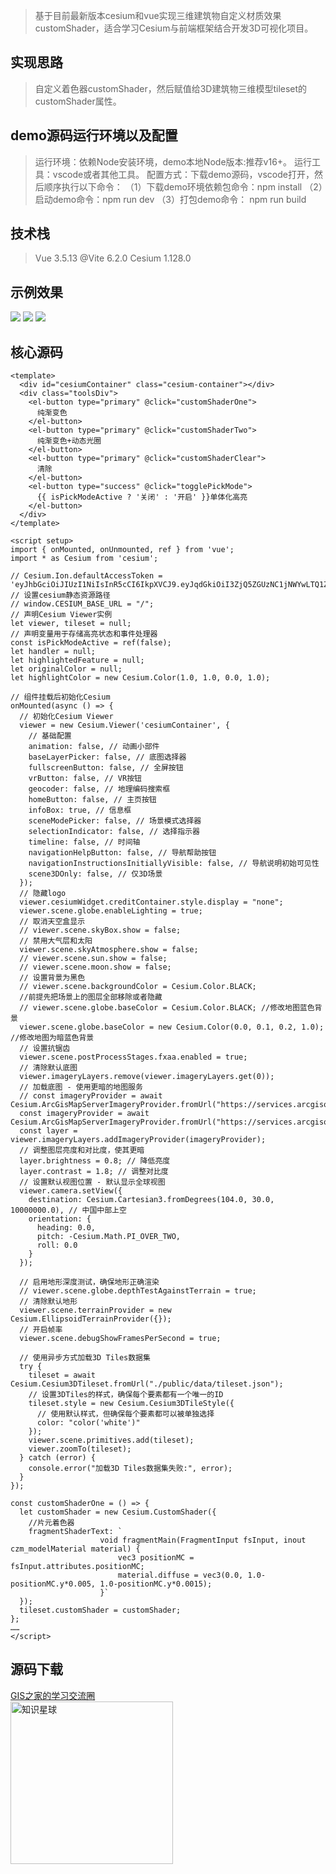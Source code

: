 > 基于目前最新版本cesium和vue实现三维建筑物自定义材质效果customShader，适合学习Cesium与前端框架结合开发3D可视化项目。

## 实现思路
> 自定义着色器customShader，然后赋值给3D建筑物三维模型tileset的customShader属性。  

## demo源码运行环境以及配置
> 运行环境：依赖Node安装环境，demo本地Node版本:推荐v16+。
运行工具：vscode或者其他工具。
配置方式：下载demo源码，vscode打开，然后顺序执行以下命令：
（1）下载demo环境依赖包命令：npm install
（2）启动demo命令：npm run dev
（3）打包demo命令： npm run build

## 技术栈
> Vue 3.5.13
@Vite 6.2.0
Cesium 1.128.0

## 示例效果
![](https://gitee.com/gishome/gis-learning-circle/raw/main/%E6%95%88%E6%9E%9C%E5%9B%BE/customShader1.png)
![](https://gitee.com/gishome/gis-learning-circle/raw/main/%E6%95%88%E6%9E%9C%E5%9B%BE/customShader2.png)
![](https://gitee.com/gishome/gis-learning-circle/raw/main/%E6%95%88%E6%9E%9C%E5%9B%BE/customShader3.png)

## 核心源码
```
<template>
  <div id="cesiumContainer" class="cesium-container"></div>
  <div class="toolsDiv">
    <el-button type="primary" @click="customShaderOne">
      纯渐变色
    </el-button>
    <el-button type="primary" @click="customShaderTwo">
      纯渐变色+动态光圈
    </el-button>
    <el-button type="primary" @click="customShaderClear">
      清除
    </el-button>
    <el-button type="success" @click="togglePickMode">
      {{ isPickModeActive ? '关闭' : '开启' }}单体化高亮
    </el-button>
  </div>
</template>

<script setup>
import { onMounted, onUnmounted, ref } from 'vue';
import * as Cesium from 'cesium';

// Cesium.Ion.defaultAccessToken = 'eyJhbGciOiJIUzI1NiIsInR5cCI6IkpXVCJ9.eyJqdGkiOiI3ZjQ5ZGUzNC1jNWYwLTQ1ZTMtYmNjYS05YTY4ZTVmN2I2MDkiLCJpZCI6MTE3MTM4LCJpYXQiOjE2NzY0NDUyODB9.ZaNSBIfc1sGLhQd_xqhiSsc0yr8oS0wt1hAo9gbke6M';
// 设置cesium静态资源路径
// window.CESIUM_BASE_URL = "/";
// 声明Cesium Viewer实例
let viewer, tileset = null;
// 声明变量用于存储高亮状态和事件处理器
const isPickModeActive = ref(false);
let handler = null;
let highlightedFeature = null;
let originalColor = null;
let highlightColor = new Cesium.Color(1.0, 1.0, 0.0, 1.0);

// 组件挂载后初始化Cesium
onMounted(async () => {
  // 初始化Cesium Viewer
  viewer = new Cesium.Viewer('cesiumContainer', {
    // 基础配置
    animation: false, // 动画小部件
    baseLayerPicker: false, // 底图选择器
    fullscreenButton: false, // 全屏按钮
    vrButton: false, // VR按钮
    geocoder: false, // 地理编码搜索框
    homeButton: false, // 主页按钮
    infoBox: true, // 信息框
    sceneModePicker: false, // 场景模式选择器
    selectionIndicator: false, // 选择指示器
    timeline: false, // 时间轴
    navigationHelpButton: false, // 导航帮助按钮
    navigationInstructionsInitiallyVisible: false, // 导航说明初始可见性
    scene3DOnly: false, // 仅3D场景
  });
  // 隐藏logo
  viewer.cesiumWidget.creditContainer.style.display = "none";
  viewer.scene.globe.enableLighting = true;
  // 取消天空盒显示
  // viewer.scene.skyBox.show = false;
  // 禁用大气层和太阳
  viewer.scene.skyAtmosphere.show = false;
  // viewer.scene.sun.show = false;
  // viewer.scene.moon.show = false;
  // 设置背景为黑色
  // viewer.scene.backgroundColor = Cesium.Color.BLACK;
  //前提先把场景上的图层全部移除或者隐藏 
  // viewer.scene.globe.baseColor = Cesium.Color.BLACK; //修改地图蓝色背景
  viewer.scene.globe.baseColor = new Cesium.Color(0.0, 0.1, 0.2, 1.0); //修改地图为暗蓝色背景
  // 设置抗锯齿
  viewer.scene.postProcessStages.fxaa.enabled = true;
  // 清除默认底图
  viewer.imageryLayers.remove(viewer.imageryLayers.get(0));
  // 加载底图 - 使用更暗的地图服务
  // const imageryProvider = await Cesium.ArcGisMapServerImageryProvider.fromUrl("https://services.arcgisonline.com/ArcGIS/rest/services/World_Imagery/MapServer");
  const imageryProvider = await Cesium.ArcGisMapServerImageryProvider.fromUrl("https://services.arcgisonline.com/ArcGIS/rest/services/Canvas/World_Dark_Gray_Base/MapServer");
  const layer = viewer.imageryLayers.addImageryProvider(imageryProvider);
  // 调整图层亮度和对比度，使其更暗
  layer.brightness = 0.8; // 降低亮度
  layer.contrast = 1.8; // 调整对比度
  // 设置默认视图位置 - 默认显示全球视图
  viewer.camera.setView({
    destination: Cesium.Cartesian3.fromDegrees(104.0, 30.0, 10000000.0), // 中国中部上空
    orientation: {
      heading: 0.0,
      pitch: -Cesium.Math.PI_OVER_TWO,
      roll: 0.0
    }
  });

  // 启用地形深度测试，确保地形正确渲染
  // viewer.scene.globe.depthTestAgainstTerrain = true;
  // 清除默认地形
  viewer.scene.terrainProvider = new Cesium.EllipsoidTerrainProvider({});
  // 开启帧率
  viewer.scene.debugShowFramesPerSecond = true;

  // 使用异步方式加载3D Tiles数据集
  try {
    tileset = await Cesium.Cesium3DTileset.fromUrl("./public/data/tileset.json");
    // 设置3DTiles的样式，确保每个要素都有一个唯一的ID
    tileset.style = new Cesium.Cesium3DTileStyle({
      // 使用默认样式，但确保每个要素都可以被单独选择
      color: "color('white')"
    });
    viewer.scene.primitives.add(tileset);
    viewer.zoomTo(tileset);
  } catch (error) {
    console.error("加载3D Tiles数据集失败:", error);
  }
});

const customShaderOne = () => {
  let customShader = new Cesium.CustomShader({
    //片元着色器
    fragmentShaderText: `
                    void fragmentMain(FragmentInput fsInput, inout czm_modelMaterial material) {
                        vec3 positionMC = fsInput.attributes.positionMC;
                        material.diffuse = vec3(0.0, 1.0-positionMC.y*0.005, 1.0-positionMC.y*0.0015);
                    }`
  });
  tileset.customShader = customShader;
};
……
</script>
```

## 源码下载  
[GIS之家的学习交流圈](https://t.zsxq.com/Ivg49)   
<img src="https://gitee.com/gishome/gis-learning-circle/raw/main/%E6%95%88%E6%9E%9C%E5%9B%BE/%E7%9F%A5%E8%AF%86%E6%98%9F%E7%90%83.jpg" width="260" height="auto" alt="知识星球">
